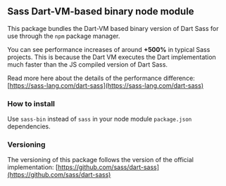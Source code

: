 ## Sass Dart-VM-based binary node module

This package bundles the Dart-VM based binary version of Dart Sass for use through the `npm` package manager.

You can see performance increases of around **+500%** in typical Sass projects. This is because the Dart VM executes the Dart implementation much faster than the JS compiled version of Dart Sass.

Read more here about the details of the performance difference: [https://sass-lang.com/dart-sass](https://sass-lang.com/dart-sass)

### How to install

Use `sass-bin` instead of `sass` in your node module `package.json` dependencies. 

### Versioning

The versioning of this package follows the version of the official implementation: [https://github.com/sass/dart-sass](https://github.com/sass/dart-sass)
